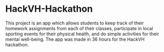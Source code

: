 # HackVH-Hackathon
This project is an app which allows students to keep track of their homework assignments from each of their classes, participate in local sporting events for their physical health, and do simple activities for their mental well-being. The app was made in 36 hours for the HackVH hackathon.
